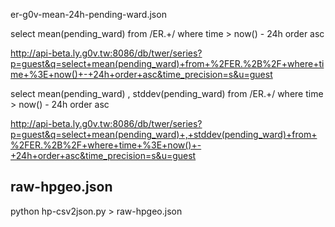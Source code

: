 er-g0v-mean-24h-pending-ward.json 

select mean(pending_ward) from /ER.+/ where time > now() - 24h order asc

http://api-beta.ly.g0v.tw:8086/db/twer/series?p=guest&q=select+mean(pending_ward)+from+%2FER.%2B%2F+where+time+%3E+now()+-+24h+order+asc&time_precision=s&u=guest

select mean(pending_ward) , stddev(pending_ward) from /ER.+/ where time > now() - 24h order asc

http://api-beta.ly.g0v.tw:8086/db/twer/series?p=guest&q=select+mean(pending_ward)+,+stddev(pending_ward)+from+%2FER.%2B%2F+where+time+%3E+now()+-+24h+order+asc&time_precision=s&u=guest


## raw-hpgeo.json

python hp-csv2json.py > raw-hpgeo.json
